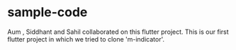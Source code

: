 # sample-code
Aum , Siddhant and Sahil collaborated on this flutter project. This is our first flutter project in which we tried to clone 'm-indicator'.
